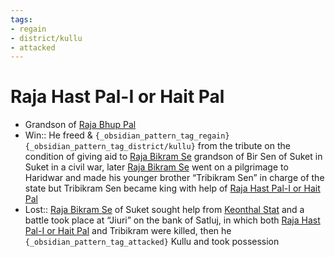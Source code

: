 ```yaml
---
tags:
- regain
- district/kullu
- attacked
---
```

   
# Raja Hast Pal-I or Hait Pal   
* Grandson of [Raja Bhup Pal](../../../../../01%20History%20of%20Himachal%20Pradesh/Z%20Districtwise%20History%20of%20Himachal%20Pradesh/06%20History%20of%20Kullu/Kullu%20History/Rajas%20of%20Kullu/Raja%20Bhup%20Pal.md)   
* Win:: He freed & `{_obsidian_pattern_tag_regain}` `{_obsidian_pattern_tag_district/kullu}` from the tribute on the condition of giving aid to [Raja Bikram Se](/not_created.md) grandson of Bir Sen of Suket in Suket in a civil war, later [Raja Bikram Se](/not_created.md) went on a pilgrimage to Haridwar and made his younger brother “Tribikram Sen” in charge of the state but Tribikram Sen became king with help of [Raja Hast Pal-I or Hait Pal](../../../../../01%20History%20of%20Himachal%20Pradesh/Z%20Districtwise%20History%20of%20Himachal%20Pradesh/06%20History%20of%20Kullu/Kullu%20History/Rajas%20of%20Kullu/Raja%20Hast%20Pal-I%20or%20Hait%20Pal.md)   
* Lost:: [Raja Bikram Se](/not_created.md) of Suket sought help from [Keonthal Stat](/not_created.md) and a battle took place at “Jiuri” on the bank of Satluj, in which both [Raja Hast Pal-I or Hait Pal](../../../../../01%20History%20of%20Himachal%20Pradesh/Z%20Districtwise%20History%20of%20Himachal%20Pradesh/06%20History%20of%20Kullu/Kullu%20History/Rajas%20of%20Kullu/Raja%20Hast%20Pal-I%20or%20Hait%20Pal.md) and Tribikram were killed, then he `{_obsidian_pattern_tag_attacked}` Kullu and took possession